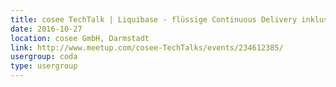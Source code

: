 ```yaml
---
title: cosee TechTalk | Liquibase - flüssige Continuous Delivery inklusive Datenbank
date: 2016-10-27
location: cosee GmbH, Darmstadt
link: http://www.meetup.com/cosee-TechTalks/events/234612385/
usergroup: coda
type: usergroup
---
```

